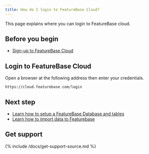 ```yaml
---
title: How do I login to FeatureBase Cloud?
---
```


This page explains where you can login to FeatureBase cloud.

## Before you begin

* [Sign-up to FeatureBase Cloud](part1-signup-to-cloud.md)

## Login to FeatureBase Cloud

Open a browser at the following address then enter your credentials.

```
https://cloud.featurebase.com/login
```

## Next step

* [Learn how to setup a FeatureBase Database and tables]()
* [Learn how to import data to Featurebase]()
## Get support

{% include /docs/get-support-source.md %}

